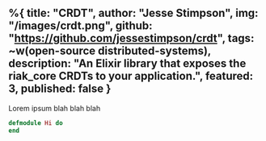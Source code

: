 %{
  title: "CRDT",
  author: "Jesse Stimpson",
  img: "/images/crdt.png",
  github: "https://github.com/jessestimpson/crdt",
  tags: ~w(open-source distributed-systems),
  description: "An Elixir library that exposes the riak_core CRDTs to your application.",
  featured: 3,
  published: false
}
---
Lorem ipsum blah blah blah

```elixir
defmodule Hi do
end
```
